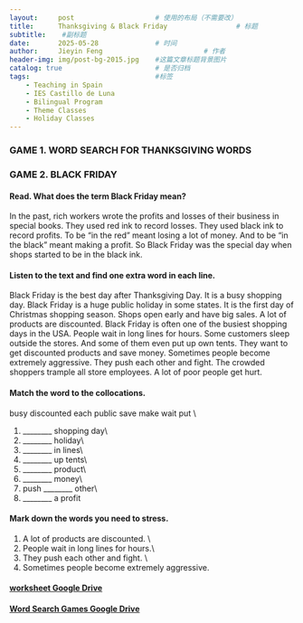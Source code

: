 ```yaml
---
layout:     post   				    # 使用的布局（不需要改）
title:      Thanksgiving & Black Friday 				# 标题 
subtitle:    #副标题
date:       2025-05-28 				# 时间
author:     Jieyin Feng 						# 作者
header-img: img/post-bg-2015.jpg 	#这篇文章标题背景图片
catalog: true 						# 是否归档
tags:								#标签
    - Teaching in Spain 
    - IES Castillo de Luna
    - Bilingual Program
    - Theme Classes
    - Holiday Classes
---
```


### GAME 1. WORD SEARCH FOR THANKSGIVING WORDS

### GAME 2. BLACK FRIDAY
#### Read. What does the term Black Friday mean?
In the past, rich workers wrote the profits and losses of their business in special books. They used red ink to record losses. They used black ink to record profits. To be “in the red” meant losing a lot of money. And to be “in the black” meant making a profit. So Black Friday was the special day when shops started to be in the black ink.

#### Listen to the text and find one extra word in each line.
Black Friday is the best day after Thanksgiving Day. It is a busy shopping day. Black Friday is a huge public holiday in some states. It is the first day of Christmas shopping season. Shops open early and have big sales. A lot of products are discounted. Black Friday is often one of the busiest shopping days in the USA. 
People wait in long lines for hours. Some customers sleep outside the stores. And some of them even put up own tents. They want to get discounted products and save money. Sometimes people become extremely aggressive. They push each other and fight. The crowded shoppers trample all store employees. 
A lot of  poor people get hurt. 

#### Match the word to the collocations.
busy     discounted     each     public     save     make     wait     put     \
 
1. ________ shopping day\
2. ________ holiday\
3. ________ in lines\
4. ________ up tents\
5. ________ product\
6. ________ money\
7. push ________ other\
8. ________ a profit

#### Mark down the words you need to stress.
1. A lot of products are discounted. \
2. People wait in long lines for hours.\
3. They push each other and fight. \
4. Sometimes people become extremely aggressive.

#### [worksheet Google Drive](https://docs.google.com/document/d/1prPv6DsMgt5caHi2V2-qB8iD7WdKVxXA/edit?usp=sharing&ouid=103086183032334531092&rtpof=true&sd=true)
#### [Word Search Games Google Drive](https://drive.google.com/drive/folders/1b0_hPFxnRFcza0AisH4bE8ImhfzVnau5?usp=drive_link)
